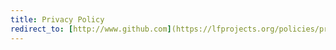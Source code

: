 ```yaml
---
title: Privacy Policy
redirect_to: [http://www.github.com](https://lfprojects.org/policies/privacy-policy/)
---
```


<!-- SPDX-License-Identifier: CC-BY-4.0 -->
<!-- Copyright Contributors to the Zowe project. -->
